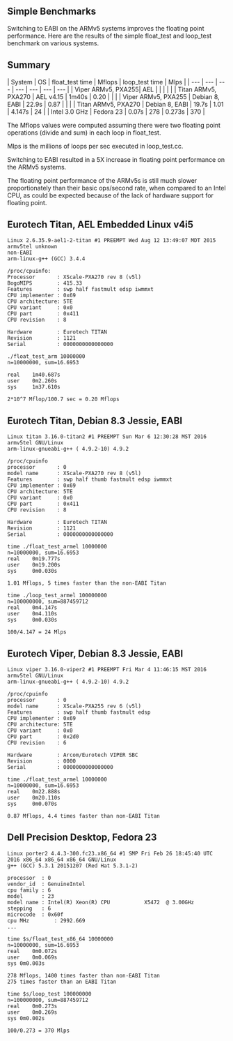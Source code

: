 ## Simple Benchmarks
Switching to EABI on the ARMv5 systems improves the floating point performance. Here are the results of the simple float_test and loop_test benchmark on various systems.
## Summary
| System | OS | float_test time | Mflops | loop_test time | Mlps |
| --- | --- | --- | --- | --- | --- | --- |
| Viper ARMv5, PXA255| AEL | | | | |
| Titan ARMv5, PXA270 | AEL v4.15 |  1m40s | 0.20 | | |
| Viper ARMv5, PXA255 | Debian 8, EABI | 22.9s | 0.87 | | |
| Titan ARMv5, PXA270 | Debian 8, EABI | 19.7s | 1.01 | 4.147s |  24 |
| Intel 3.0 GHz | Fedora 23 | 0.07s | 278 |  0.273s | 370 |

The Mflops values were computed assuming there were two floating point operations (divide and sum) in each loop in float_test.

Mlps is the millions of loops per sec executed in loop_test.cc.

Switching to EABI resulted in a 5X increase in floating point performance on the ARMv5 systems. 

The floating point performance of the ARMv5s is still much slower proportionately than their basic ops/second rate, when compared to an Intel CPU, as could be expected because of the lack of hardware support for floating point.

## Eurotech Titan, AEL Embedded Linux v4i5
    Linux 2.6.35.9-ael1-2-titan #1 PREEMPT Wed Aug 12 13:49:07 MDT 2015 armv5tel unknown
    non-EABI
    arm-linux-g++ (GCC) 3.4.4

    /proc/cpuinfo:
    Processor       : XScale-PXA270 rev 8 (v5l)
    BogoMIPS        : 415.33
    Features        : swp half fastmult edsp iwmmxt 
    CPU implementer : 0x69
    CPU architecture: 5TE
    CPU variant     : 0x0
    CPU part        : 0x411
    CPU revision    : 8

    Hardware        : Eurotech TITAN
    Revision        : 1121
    Serial          : 0000000000000000

    ./float_test_arm 10000000
    n=10000000, sum=16.6953

    real    1m40.687s
    user    0m2.260s
    sys     1m37.610s

    2*10^7 Mflop/100.7 sec = 0.20 Mflops

## Eurotech Titan, Debian 8.3 Jessie, EABI
    Linux titan 3.16.0-titan2 #1 PREEMPT Sun Mar 6 12:30:28 MST 2016 armv5tel GNU/Linux
    arm-linux-gnueabi-g++ ( 4.9.2-10) 4.9.2

    /proc/cpuinfo 
    processor       : 0
    model name      : XScale-PXA270 rev 8 (v5l)
    Features        : swp half thumb fastmult edsp iwmmxt 
    CPU implementer : 0x69
    CPU architecture: 5TE
    CPU variant     : 0x0
    CPU part        : 0x411
    CPU revision    : 8

    Hardware        : Eurotech TITAN
    Revision        : 1121
    Serial          : 0000000000000000

    time ./float_test_armel 10000000
    n=10000000, sum=16.6953
    real    0m19.777s
    user    0m19.200s
    sys     0m0.030s

    1.01 Mflops, 5 times faster than the non-EABI Titan
    
    time ./loop_test_armel 100000000
    n=100000000, sum=887459712
    real    0m4.147s
    user    0m4.110s
    sys     0m0.030s

    100/4.147 = 24 Mlps

## Eurotech Viper, Debian 8.3 Jessie, EABI
    Linux viper 3.16.0-viper2 #1 PREEMPT Fri Mar 4 11:46:15 MST 2016 armv5tel GNU/Linux
    arm-linux-gnueabi-g++ ( 4.9.2-10) 4.9.2

    /proc/cpuinfo 
    processor       : 0
    model name      : XScale-PXA255 rev 6 (v5l)
    Features        : swp half thumb fastmult edsp 
    CPU implementer : 0x69
    CPU architecture: 5TE
    CPU variant     : 0x0
    CPU part        : 0x2d0
    CPU revision    : 6

    Hardware        : Arcom/Eurotech VIPER SBC
    Revision        : 0000
    Serial          : 0000000000000000

    time ./float_test_armel 10000000
    n=10000000, sum=16.6953
    real    0m22.888s
    user    0m20.110s
    sys     0m0.070s

    0.87 Mflops, 4.4 times faster than non-EABI Titan

## Dell Precision Desktop, Fedora 23
    Linux porter2 4.4.3-300.fc23.x86_64 #1 SMP Fri Feb 26 18:45:40 UTC 2016 x86_64 x86_64 x86_64 GNU/Linux
    g++ (GCC) 5.3.1 20151207 (Red Hat 5.3.1-2)

    processor  : 0
    vendor_id  : GenuineIntel
    cpu family : 6
    model      : 23
    model name : Intel(R) Xeon(R) CPU           X5472  @ 3.00GHz
    stepping   : 6
    microcode  : 0x60f
    cpu MHz        : 2992.669
    ...

    time $s/float_test_x86_64 10000000
    n=10000000, sum=16.6953
    real    0m0.072s
    user    0m0.069s
    sys 0m0.003s
    
    278 Mflops, 1400 times faster than non-EABI Titan
    275 times faster than an EABI Titan

    time $s/loop_test 100000000
    n=100000000, sum=887459712
    real    0m0.273s
    user    0m0.269s
    sys 0m0.002s

    100/0.273 = 370 Mlps

